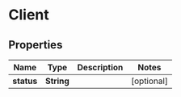 

# Client


## Properties

| Name | Type | Description | Notes |
|------------ | ------------- | ------------- | -------------|
|**status** | **String** |  |  [optional] |



